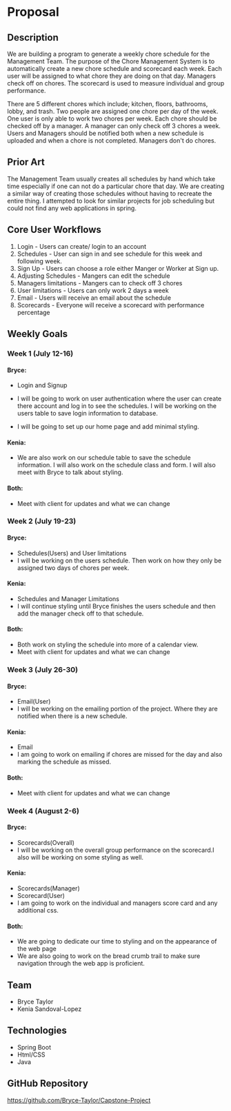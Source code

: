 # Proposal
## Description
We are building a program to generate a weekly chore schedule for the Management Team. 
The purpose of the Chore Management System is to automatically create a new chore schedule 
and scorecard each week. Each user will be assigned to what chore they are doing on that 
day. Managers check off on chores. The scorecard is used to measure individual and group performance. 

There are 5 different chores which include; kitchen, floors, bathrooms, lobby, and trash. Two people 
are assigned one chore per day of the week. One user is only able to work two chores per week. Each 
chore should be checked off by a manager. A manager can only check off 3 chores a week. Users and 
Managers should be notified both when a new schedule is uploaded and when a chore is not completed. 
Managers don't do chores.

## Prior Art
The Management Team usually creates all schedules by hand which take time especially if one can 
not do a particular chore that day. We are creating a similar way of creating those schedules 
without having to recreate the entire thing. I attempted to look for similar projects for job scheduling
but could not find any web applications in spring.

## Core User Workflows
1. Login - Users can create/ login to an account
2. Schedules -  User can sign in and see schedule for this week and following week.
3. Sign Up - Users can choose a role either Manger or Worker at Sign up.
4. Adjusting Schedules - Mangers can edit the schedule
5. Managers limitations - Mangers can to check off 3 chores
6. User limitations - Users can only work 2 days a week
7. Email - Users will receive an email about the schedule
8. Scorecards - Everyone will receive a scorecard with performance percentage
## Weekly Goals
### Week 1 (July 12-16)
#### Bryce:
- Login and Signup
- I will be going to work on user authentication where the user can create there account and log in to see the schedules. I will be working on the users table to save login information to database.
  
- I will be going to set up our home page and add minimal styling.

#### Kenia:
- We are also work on our schedule table to save the schedule information. I will also work on the schedule class and
form. I will also meet with Bryce to talk about styling. 
#### Both:
- Meet with client for updates and what we can change 

### Week 2 (July 19-23)
#### Bryce:
- Schedules(Users) and User limitations
- I will be working on the users schedule. Then work on how they only be assigned two days of chores per week.
#### Kenia: 
- Schedules and Manager Limitations
- I will continue styling until Bryce finishes the users schedule and then add the manager check off to that schedule.

#### Both:
- Both work on styling the schedule into more of a calendar view.
- Meet with client for updates and what we can change

### Week 3 (July 26-30)

#### Bryce: 
- Email(User)
- I will be working on the emailing portion of the project. Where they are notified when there is a new schedule.
#### Kenia: 
- Email
- I am going to work on emailing if chores are missed for the day and also marking the schedule as missed.

#### Both:
- Meet with client for updates and what we can change

### Week 4 (August 2-6)
#### Bryce:
- Scorecards(Overall)
- I will be working on the overall group performance on the scorecard.I also will be working on some styling as well.
#### Kenia: 
- Scorecards(Manager)
- Scorecard(User)
- I am going to work on the individual and managers score card and any additional css.
#### Both:
- We are going to dedicate our time to styling and on the appearance of the web page
- We are also going to work on the bread crumb trail to make sure navigation through the 
web app is proficient. 
  
## Team
- Bryce Taylor
- Kenia Sandoval-Lopez

## Technologies
- Spring Boot
- Html/CSS
- Java

## GitHub Repository 
https://github.com/Bryce-Taylor/Capstone-Project
